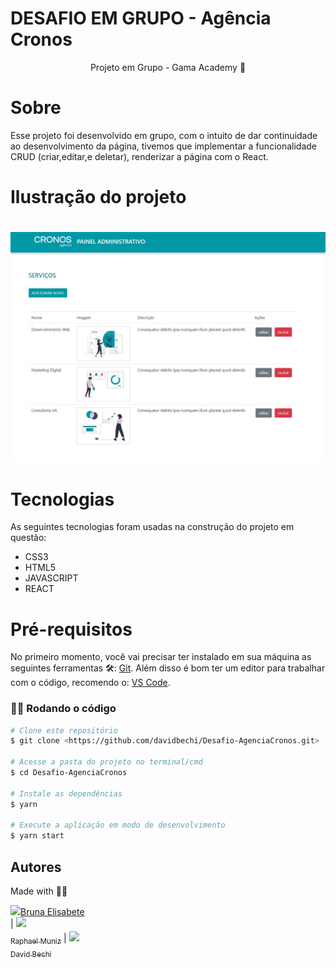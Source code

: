 # DESAFIO EM GRUPO - Agência Cronos

<p align="center">Projeto em Grupo - Gama Academy 👊 </p>


# Sobre 
 
  <p>Esse projeto foi desenvolvido em grupo, com o intuito de dar continuidade ao desenvolvimento da página, tivemos que implementar a funcionalidade CRUD (criar,editar,e deletar), renderizar a página com o React.</p>


# Ilustração do projeto
   <h1 align="center"></h1>
  
   <img src="imagens/projetoilus.jpg"/>
   
 # Tecnologias
  
  As seguintes tecnologias foram usadas na construção do projeto em questão:
     
  - CSS3 
  - HTML5 
  - JAVASCRIPT
  - REACT


# Pré-requisitos

No primeiro momento, você vai precisar ter instalado em sua máquina as seguintes ferramentas 🛠: 
<a href="https://git-scm.com">Git</a>.
 Além disso é bom ter um editor para trabalhar com o código, recomendo o: <a href="https://code.visualstudio.com/">VS Code</a>.


### 👨‍💻 Rodando o código

 ```bash
 # Clone este repositório
 $ git clone <https://github.com/davidbechi/Desafio-AgenciaCronos.git>

 # Acesse a pasta do projeto no terminal/cmd
 $ cd Desafio-AgenciaCronos

 # Instale as dependências
 $ yarn 

 # Execute a aplicação em modo de desenvolvimento
 $ yarn start
 ```


## Autores

Made with 👨‍💻 

[<img src="https://avatars.githubusercontent.com/u/62619506?v=4" width=115>Bruna Elisabete<br><sub></sub>](https://github.com/BrunaDuarte-3321) |  [<img src="https://avatars.githubusercontent.com/u/13066239?v=4" width=115><br><sub>Raphael Muniz</sub>](https://github.com/raphaelsmuniz) |  [<img src="https://avatars.githubusercontent.com/u/52297085?v=4" width=115><br><sub>David Bechi</sub>](https://github.com/davidbechi) 


